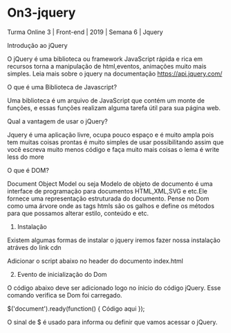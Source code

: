 # On3-jquery
Turma Online 3 | Front-end | 2019 | Semana 6 | Jquery

Introdução ao jQuery

O jQuery é uma biblioteca ou framework JavaScript rápida e rica em recursos torna a manipulação de html,eventos, animações muito mais simples.
Leia mais sobre o jquery na documentação https://api.jquery.com/

O que é uma Biblioteca de Javascript?

Uma biblioteca é um arquivo de JavaScript que contém um monte de funções, e essas funções realizam alguma tarefa útil para sua página web.

Qual a vantagem de usar o jQuery?

Jquery é uma aplicação livre, ocupa pouco espaço e é muito ampla pois tem muitas coisas prontas é muito simples de usar possibilitando assim que você escreva muito menos código e faça muito mais coisas o lema é write less do more

O que é DOM?

Document Object Model ou seja Modelo de objeto de documento é uma interface de programação para documentos HTML,XML,SVG e etc.Ele fornece uma representação estruturada do documento.
Pense no Dom como uma árvore onde as tags htmls são os galhos e define os métodos para que possamos alterar estilo, conteúdo e etc.

1. Instalação

Existem algumas formas de instalar o jquery iremos fazer nossa instalação atráves do link cdn

Adicionar o script abaixo no header do documento index.html

<script src="https://ajax.googleapis.com/ajax/libs/jquery/3.4.1/jquery.min.js"></script>


2. Evento de inicialização do Dom

O código abaixo deve ser adicionado logo no ínicio do código jQuery. Esse comando verifica se Dom foi carregado.

$('document').ready(function() {
    Código aqui
});

O sinal de $ é usado para informa ou definir que vamos acessar o jQuery.

